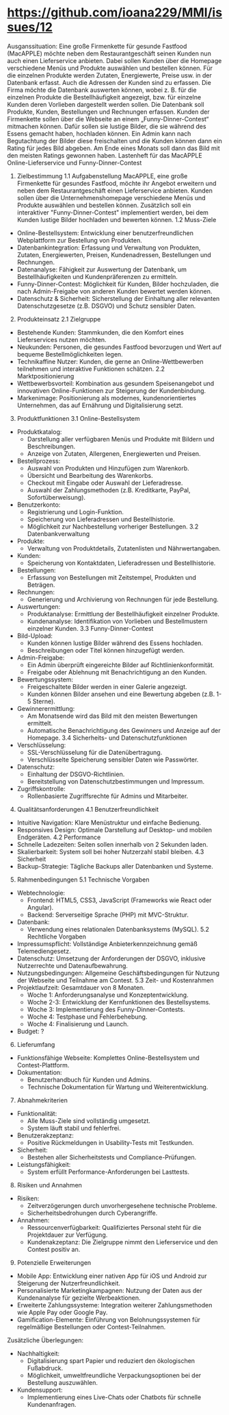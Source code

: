 # https://github.com/ioana229/MMI/issues/12

Ausganssituation: Eine große Firmenkette für gesunde Fastfood (MacAPPLE) möchte neben dem Restaurantgeschäft seinen Kunden nun auch einen Lieferservice anbieten. Dabei sollen Kunden über die Homepage verschiedene Menüs und Produkte auswählen und bestellen können. Für die einzelnen Produkte werden Zutaten, Energiewerte, Preise usw. in der Datenbank erfasst. Auch die Adressen der Kunden sind zu erfassen. Die Firma möchte die Datenbank auswerten können, wobei z. B. für die einzelnen Produkte die Bestellhäufigkeit angezeigt, bzw. für einzelne Kunden deren Vorlieben dargestellt werden sollen. Die Datenbank soll Produkte, Kunden, Bestellungen und Rechnungen erfassen. Kunden der Firmenkette sollen über die Webseite an einem „Funny-Dinner-Contest“ mitmachen können. Dafür sollen sie lustige Bilder, die sie während des Essens gemacht haben, hochladen können. Ein Admin kann nach Begutachtung der Bilder diese freischalten und die Kunden können dann ein Rating für jedes Bild abgeben. Am Ende eines Monats soll dann das Bild mit den meisten Ratings gewonnen haben.
Lastenheft für das MacAPPLE Online-Lieferservice und Funny-Dinner-Contest

1. Zielbestimmung
1.1 Aufgabenstellung
MacAPPLE, eine große Firmenkette für gesundes Fastfood, möchte ihr Angebot erweitern und neben dem Restaurantgeschäft einen Lieferservice anbieten. Kunden sollen über die Unternehmenshomepage verschiedene Menüs und Produkte auswählen und bestellen können. Zusätzlich soll ein interaktiver "Funny-Dinner-Contest" implementiert werden, bei dem Kunden lustige Bilder hochladen und bewerten können.
1.2 Muss-Ziele
* Online-Bestellsystem: Entwicklung einer benutzerfreundlichen Webplattform zur Bestellung von Produkten.
* Datenbankintegration: Erfassung und Verwaltung von Produkten, Zutaten, Energiewerten, Preisen, Kundenadressen, Bestellungen und Rechnungen.
* Datenanalyse: Fähigkeit zur Auswertung der Datenbank, um Bestellhäufigkeiten und Kundenpräferenzen zu ermitteln.
* Funny-Dinner-Contest: Möglichkeit für Kunden, Bilder hochzuladen, die nach Admin-Freigabe von anderen Kunden bewertet werden können.
* Datenschutz & Sicherheit: Sicherstellung der Einhaltung aller relevanten Datenschutzgesetze (z.B. DSGVO) und Schutz sensibler Daten.

2. Produkteinsatz
2.1 Zielgruppe
* Bestehende Kunden: Stammkunden, die den Komfort eines Lieferservices nutzen möchten.
* Neukunden: Personen, die gesundes Fastfood bevorzugen und Wert auf bequeme Bestellmöglichkeiten legen.
* Technikaffine Nutzer: Kunden, die gerne an Online-Wettbewerben teilnehmen und interaktive Funktionen schätzen.
2.2 Marktpositionierung
* Wettbewerbsvorteil: Kombination aus gesundem Speisenangebot und innovativen Online-Funktionen zur Steigerung der Kundenbindung.
* Markenimage: Positionierung als modernes, kundenorientiertes Unternehmen, das auf Ernährung und Digitalisierung setzt.

3. Produktfunktionen
3.1 Online-Bestellsystem
* Produktkatalog:
    * Darstellung aller verfügbaren Menüs und Produkte mit Bildern und Beschreibungen.
    * Anzeige von Zutaten, Allergenen, Energiewerten und Preisen.
* Bestellprozess:
    * Auswahl von Produkten und Hinzufügen zum Warenkorb.
    * Übersicht und Bearbeitung des Warenkorbs.
    * Checkout mit Eingabe oder Auswahl der Lieferadresse.
    * Auswahl der Zahlungsmethoden (z.B. Kreditkarte, PayPal, Sofortüberweisung).
* Benutzerkonto:
    * Registrierung und Login-Funktion.
    * Speicherung von Lieferadressen und Bestellhistorie.
    * Möglichkeit zur Nachbestellung vorheriger Bestellungen.
3.2 Datenbankverwaltung
* Produkte:
    * Verwaltung von Produktdetails, Zutatenlisten und Nährwertangaben.
* Kunden:
    * Speicherung von Kontaktdaten, Lieferadressen und Bestellhistorie.
* Bestellungen:
    * Erfassung von Bestellungen mit Zeitstempel, Produkten und Beträgen.
* Rechnungen:
    * Generierung und Archivierung von Rechnungen für jede Bestellung.
* Auswertungen:
    * Produktanalyse: Ermittlung der Bestellhäufigkeit einzelner Produkte.
    * Kundenanalyse: Identifikation von Vorlieben und Bestellmustern einzelner Kunden.
3.3 Funny-Dinner-Contest
* Bild-Upload:
    * Kunden können lustige Bilder während des Essens hochladen.
    * Beschreibungen oder Titel können hinzugefügt werden.
* Admin-Freigabe:
    * Ein Admin überprüft eingereichte Bilder auf Richtlinienkonformität.
    * Freigabe oder Ablehnung mit Benachrichtigung an den Kunden.
* Bewertungssystem:
    * Freigeschaltete Bilder werden in einer Galerie angezeigt.
    * Kunden können Bilder ansehen und eine Bewertung abgeben (z.B. 1-5 Sterne).
* Gewinnerermittlung:
    * Am Monatsende wird das Bild mit den meisten Bewertungen ermittelt.
    * Automatische Benachrichtigung des Gewinners und Anzeige auf der Homepage.
3.4 Sicherheits- und Datenschutzfunktionen
* Verschlüsselung:
    * SSL-Verschlüsselung für die Datenübertragung.
    * Verschlüsselte Speicherung sensibler Daten wie Passwörter.
* Datenschutz:
    * Einhaltung der DSGVO-Richtlinien.
    * Bereitstellung von Datenschutzbestimmungen und Impressum.
* Zugriffskontrolle:
    * Rollenbasierte Zugriffsrechte für Admins und Mitarbeiter.

4. Qualitätsanforderungen
4.1 Benutzerfreundlichkeit
* Intuitive Navigation: Klare Menüstruktur und einfache Bedienung.
* Responsives Design: Optimale Darstellung auf Desktop- und mobilen Endgeräten.
4.2 Performance
* Schnelle Ladezeiten: Seiten sollen innerhalb von 2 Sekunden laden.
* Skalierbarkeit: System soll bei hoher Nutzerzahl stabil bleiben.
4.3 Sicherheit
* Backup-Strategie: Tägliche Backups aller Datenbanken und Systeme.

5. Rahmenbedingungen
5.1 Technische Vorgaben
* Webtechnologie:
    * Frontend: HTML5, CSS3, JavaScript (Frameworks wie React oder Angular).
    * Backend: Serverseitige Sprache (PHP) mit MVC-Struktur.
* Datenbank:
    * Verwendung eines relationalen Datenbanksystems (MySQL).
5.2 Rechtliche Vorgaben
* Impressumspflicht: Vollständige Anbieterkennzeichnung gemäß Telemediengesetz.
* Datenschutz: Umsetzung der Anforderungen der DSGVO, inklusive Nutzerrechte und Datenaufbewahrung.
* Nutzungsbedingungen: Allgemeine Geschäftsbedingungen für Nutzung der Webseite und Teilnahme am Contest.
5.3 Zeit- und Kostenrahmen
* Projektlaufzeit: Gesamtdauer von 8 Monaten.
    * Woche 1: Anforderungsanalyse und Konzeptentwicklung.
    * Woche 2-3: Entwicklung der Kernfunktionen des Bestellsystems.
    * Woche 3: Implementierung des Funny-Dinner-Contests.
    * Woche 4: Testphase und Fehlerbehebung.
    * Woche 4: Finalisierung und Launch.
* Budget: ?

6. Lieferumfang
* Funktionsfähige Webseite: Komplettes Online-Bestellsystem und Contest-Plattform.
* Dokumentation:
    * Benutzerhandbuch für Kunden und Admins.
    * Technische Dokumentation für Wartung und Weiterentwicklung.

7. Abnahmekriterien
* Funktionalität:
    * Alle Muss-Ziele sind vollständig umgesetzt.
    * System läuft stabil und fehlerfrei.
* Benutzerakzeptanz:
    * Positive Rückmeldungen in Usability-Tests mit Testkunden.
* Sicherheit:
    * Bestehen aller Sicherheitstests und Compliance-Prüfungen.
* Leistungsfähigkeit:
    * System erfüllt Performance-Anforderungen bei Lasttests.

8. Risiken und Annahmen
* Risiken:
    * Zeitverzögerungen durch unvorhergesehene technische Probleme.
    * Sicherheitsbedrohungen durch Cyberangriffe.
* Annahmen:
    * Ressourcenverfügbarkeit: Qualifiziertes Personal steht für die Projektdauer zur Verfügung.
    * Kundenakzeptanz: Die Zielgruppe nimmt den Lieferservice und den Contest positiv an.

9. Potenzielle Erweiterungen
* Mobile App: Entwicklung einer nativen App für iOS und Android zur Steigerung der Nutzerfreundlichkeit.
* Personalisierte Marketingkampagnen: Nutzung der Daten aus der Kundenanalyse für gezielte Werbeaktionen.
* Erweiterte Zahlungssysteme: Integration weiterer Zahlungsmethoden wie Apple Pay oder Google Pay.
* Gamification-Elemente: Einführung von Belohnungssystemen für regelmäßige Bestellungen oder Contest-Teilnahmen.

Zusätzliche Überlegungen:
* Nachhaltigkeit:
    * Digitalisierung spart Papier und reduziert den ökologischen Fußabdruck.
    * Möglichkeit, umweltfreundliche Verpackungsoptionen bei der Bestellung auszuwählen.
* Kundensupport:
    * Implementierung eines Live-Chats oder Chatbots für schnelle Kundenanfragen.

